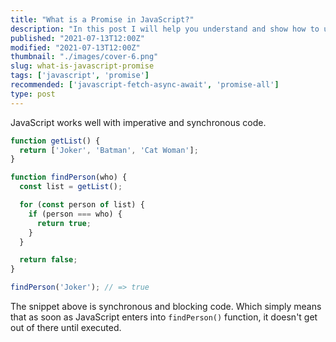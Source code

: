 ```yaml
---
title: "What is a Promise in JavaScript?"
description: "In this post I will help you understand and show how to use promises in JavaScript."
published: "2021-07-13T12:00Z"
modified: "2021-07-13T12:00Z"
thumbnail: "./images/cover-6.png"
slug: what-is-javascript-promise
tags: ['javascript', 'promise']
recommended: ['javascript-fetch-async-await', 'promise-all']
type: post
---
```


JavaScript works well with imperative and synchronous code.  

```javascript
function getList() {
  return ['Joker', 'Batman', 'Cat Woman'];
}

function findPerson(who) {
  const list = getList();

  for (const person of list) {
    if (person === who) {
      return true;
    }
  }

  return false;
}

findPerson('Joker'); // => true
```

The snippet above is synchronous and blocking code. Which simply means that as soon as JavaScript enters into `findPerson()` function, it doesn't get out of there
until executed.  